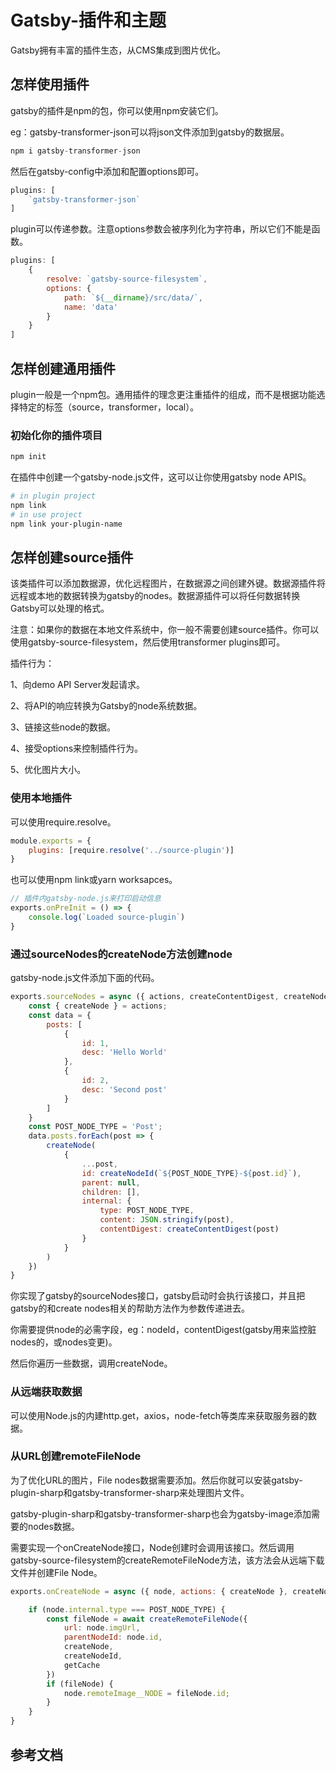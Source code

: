 # Gatsby-插件和主题

Gatsby拥有丰富的插件生态，从CMS集成到图片优化。

## 怎样使用插件

gatsby的插件是npm的包，你可以使用npm安装它们。

eg：gatsby-transformer-json可以将json文件添加到gatsby的数据层。

```js
npm i gatsby-transformer-json
```

然后在gatsby-config中添加和配置options即可。

```js
plugins: [
    `gatsby-transformer-json`
]
```

plugin可以传递参数。注意options参数会被序列化为字符串，所以它们不能是函数。

```js
plugins: [
    {
        resolve: `gatsby-source-filesystem`,
        options: {
            path: `${__dirname}/src/data/`,
            name: 'data'
        }
    }
]
```

## 怎样创建通用插件

plugin一般是一个npm包。通用插件的理念更注重插件的组成，而不是根据功能选择特定的标签（source，transformer，local）。

### 初始化你的插件项目

```bash
npm init
```

在插件中创建一个gatsby-node.js文件，这可以让你使用gatsby node APIS。

```bash
# in plugin project
npm link
# in use project
npm link your-plugin-name
```

## 怎样创建source插件

该类插件可以添加数据源，优化远程图片，在数据源之间创建外键。数据源插件将远程或本地的数据转换为gatsby的nodes。数据源插件可以将任何数据转换Gatsby可以处理的格式。

注意：如果你的数据在本地文件系统中，你一般不需要创建source插件。你可以使用gatsby-source-filesystem，然后使用transformer plugins即可。

插件行为：

1、向demo API Server发起请求。

2、将API的响应转换为Gatsby的node系统数据。

3、链接这些node的数据。

4、接受options来控制插件行为。

5、优化图片大小。


### 使用本地插件

可以使用require.resolve。

```js
module.exports = {
    plugins: [require.resolve('../source-plugin')]
}
```

也可以使用npm link或yarn worksapces。

```js
// 插件内gatsby-node.js来打印启动信息
exports.onPreInit = () => {
    console.log(`Loaded source-plugin`)
}
```

### 通过sourceNodes的createNode方法创建node

gatsby-node.js文件添加下面的代码。

```js
exports.sourceNodes = async ({ actions, createContentDigest, createNodeId, getNodesByType }) => {
    const { createNode } = actions;
    const data = {
        posts: [
            {
                id: 1,
                desc: 'Hello World'
            },
            {
                id: 2,
                desc: 'Second post'
            }
        ]
    }
    const POST_NODE_TYPE = 'Post';
    data.posts.forEach(post => {
        createNode(
            {
                ...post,
                id: createNodeId(`${POST_NODE_TYPE}-${post.id}`),
                parent: null,
                children: [],
                internal: {
                    type: POST_NODE_TYPE,
                    content: JSON.stringify(post),
                    contentDigest: createContentDigest(post)
                }
            }
        )
    })
}
```

你实现了gatsby的sourceNodes接口，gatsby启动时会执行该接口，并且把gatsby的和create nodes相关的帮助方法作为参数传递进去。

你需要提供node的必需字段，eg：nodeId，contentDigest(gatsby用来监控脏nodes的，或nodes变更)。

然后你遍历一些数据，调用createNode。

### 从远端获取数据

可以使用Node.js的内建http.get，axios，node-fetch等类库来获取服务器的数据。

### 从URL创建remoteFileNode

为了优化URL的图片，File nodes数据需要添加。然后你就可以安装gatsby-plugin-sharp和gatsby-transformer-sharp来处理图片文件。

gatsby-plugin-sharp和gatsby-transformer-sharp也会为gatsby-image添加需要的nodes数据。

需要实现一个onCreateNode接口，Node创建时会调用该接口。然后调用gatsby-source-filesystem的createRemoteFileNode方法，该方法会从远端下载文件并创建File Node。

```js
exports.onCreateNode = async ({ node, actions: { createNode }, createNodeId, getCache }) => {

    if (node.internal.type === POST_NODE_TYPE) {
        const fileNode = await createRemoteFileNode({
            url: node.imgUrl,
            parentNodeId: node.id,
            createNode,
            createNodeId,
            getCache
        })
        if (fileNode) {
            node.remoteImage__NODE = fileNode.id;
        }
    }
}
```

## 参考文档

